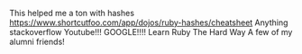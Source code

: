 This helped me a ton with hashes https://www.shortcutfoo.com/app/dojos/ruby-hashes/cheatsheet
Anything stackoverflow
Youtube!!!
GOOGLE!!!!
Learn Ruby The Hard Way
A few of my alumni friends!
